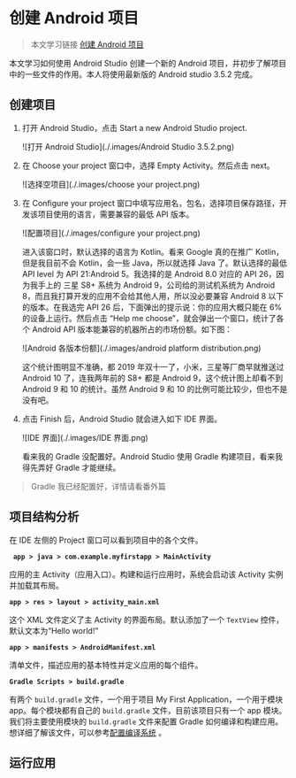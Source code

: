 # 创建 Android 项目

>   本文学习链接 [创建 Android 项目](https://developer.android.google.cn/training/basics/firstapp/creating-project)

本文学习如何使用 Android Studio 创建一个新的 Android 项目，并初步了解项目中的一些文件的作用。本人将使用最新版的 Android studio 3.5.2 完成。

## 创建项目

1.  打开 Android Studio，点击 Start a new Android Studio project.

    ![打开 Android Studio](./.images/Android Studio 3.5.2.png)

2.  在 Choose your project 窗口中，选择 Empty Activity。然后点击 next。

    ![选择空项目](./.images/choose your project.png)

3.  在 Configure your project 窗口中填写应用名，包名，选择项目保存路径，开发该项目使用的语言，需要兼容的最低 API 版本。

    ![配置项目](./.images/configure your project.png)

    进入该窗口时，默认选择的语言为 Kotlin。看来 Google 真的在推广 Kotlin，但是我目前不会 Kotlin，会一些 Java，所以就选择 Java 了。默认选择的最低 API level 为 API 21:Android 5。我选择的是 Android 8.0 对应的 API 26，因为我手上的 三星 S8+ 系统为 Android 9，公司给的测试机系统为 Android 8，而且我打算开发的应用不会给其他人用，所以没必要兼容 Android 8 以下的版本。在我选完 API 26 后，下面弹出的提示说：你的应用大概只能在 6% 的设备上运行。然后点击 “Help me choose”，就会弹出一个窗口，统计了各个 Android  API 版本能兼容的机器所占的市场份额。如下图：

    ![Android 各版本份额](./.images/android platform distribution.png)

    这个统计图明显不准确，都 2019 年双十一了，小米，三星等厂商早就推送过 Android 10 了，连我两年前的 S8+ 都是 Android 9，这个统计图上却看不到 Android 9 和 10 的统计。虽然 Android 9 和 10 的比例可能比较少，但也不是没有吧。

4.  点击 Finish 后，Android Studio 就会进入如下 IDE 界面。

    ![IDE 界面](./.images/IDE 界面.png)

    看来我的 Gradle 没配置好。Android Studio 使用 Gradle 构建项目，看来我得先弄好 Gradle 才能继续。

> Gradle 我已经配置好，详情请看番外篇

## 项目结构分析

在 IDE 左侧的 Project 窗口可以看到项目中的各个文件。

**` app > java > com.example.myfirstapp > MainActivity`**

应用的主 Activity（应用入口）。构建和运行应用时，系统会启动该 Activity 实例并加载其布局。

 **`app > res > layout > activity_main.xml`** 

这个 XML 文件定义了主 Activity 的界面布局。默认添加了一个 `TextView` 控件，默认文本为“Hello world!”

 **`app > manifests > AndroidManifest.xml`** 

清单文件，描述应用的基本特性并定义应用的每个组件。

 **`Gradle Scripts > build.gradle`** 

有两个 `build.gradle` 文件，一个用于项目 My First Application，一个用于模块 app。每个模块都有自己的 `build.gradle` 文件，目前该项目只有一个 app 模块。我们将主要使用模块的 `build.gradle` 文件来配置 Gradle 如何编译和构建应用。想详细了解该文件，可以参考[配置编译系统](https://developer.android.google.cn/studio/build/index.html) 。

## 运行应用

